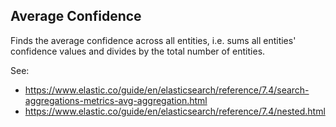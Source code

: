 ## Average Confidence

Finds the average confidence across all entities, i.e. sums all entities'
confidence values and divides by the total number of entities.

See:

- https://www.elastic.co/guide/en/elasticsearch/reference/7.4/search-aggregations-metrics-avg-aggregation.html
- https://www.elastic.co/guide/en/elasticsearch/reference/7.4/nested.html
